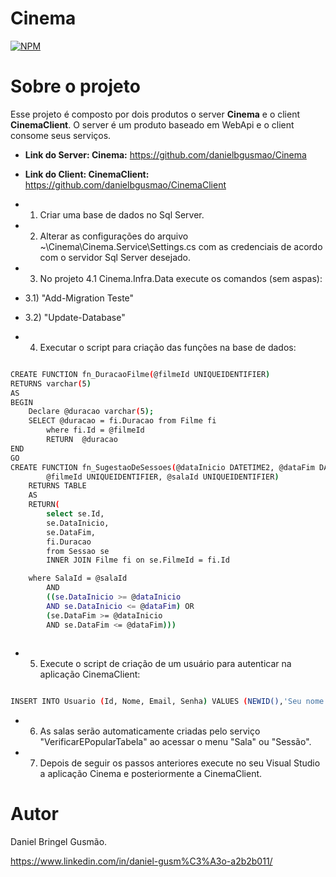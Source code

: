 # Cinema

[![NPM](https://img.shields.io/npm/l/react)](https://github.com/danielbgusmao/Cinema/blob/main/LICENCE)

# Sobre o projeto

 Esse projeto é composto por dois produtos o server **Cinema** e o client **CinemaClient**. O server é um produto baseado em WebApi e o client consome seus serviços.

- **Link do Server: Cinema:** https://github.com/danielbgusmao/Cinema

- **Link do Client: CinemaClient:** https://github.com/danielbgusmao/CinemaClient



- 1) Criar uma base de dados no Sql Server.

- 2) Alterar as configurações do arquivo ~\Cinema\Cinema.Service\Settings.cs com as credenciais de acordo com o servidor Sql Server desejado.

- 3) No projeto 4.1 Cinema.Infra.Data execute os comandos (sem aspas):

- 	3.1) "Add-Migration Teste"

- 	3.2) "Update-Database"

- 4) Executar o script para criação das funções na base de dados:

```bash

CREATE FUNCTION fn_DuracaoFilme(@filmeId UNIQUEIDENTIFIER)
RETURNS varchar(5)
AS
BEGIN
    Declare @duracao varchar(5);
    SELECT @duracao = fi.Duracao from Filme fi
		where fi.Id = @filmeId
		RETURN  @duracao
END
GO
CREATE FUNCTION fn_SugestaoDeSessoes(@dataInicio DATETIME2, @dataFim DATETIME2, 
		@filmeId UNIQUEIDENTIFIER, @salaId UNIQUEIDENTIFIER)
	RETURNS TABLE
	AS
	RETURN(
		select se.Id,
		se.DataInicio,
		se.DataFim,
		fi.Duracao
		from Sessao se
		INNER JOIN Filme fi on se.FilmeId = fi.Id

	where SalaId = @salaId 
		AND
		((se.DataInicio >= @dataInicio
		AND se.DataInicio <= @dataFim) OR
		(se.DataFim >= @dataInicio
		AND se.DataFim <= @dataFim)))
	
```

- 5) Execute o script de criação de um usuário para autenticar na aplicação CinemaClient:

```bash

INSERT INTO Usuario (Id, Nome, Email, Senha) VALUES (NEWID(),'Seu nome','seuemail@gmail.com','123456');

```
- 6) As salas serão automaticamente criadas pelo serviço "VerificarEPopularTabela" ao acessar o menu "Sala" ou "Sessão".


- 7) Depois de seguir os passos anteriores execute no seu Visual Studio a aplicação Cinema e posteriormente a CinemaClient.

# Autor

Daniel Bringel Gusmão.

https://www.linkedin.com/in/daniel-gusm%C3%A3o-a2b2b011/

